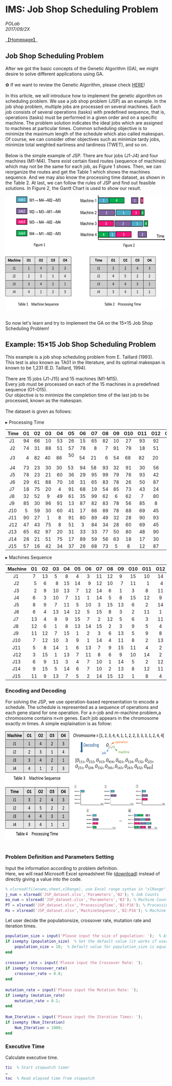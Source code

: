 # IMS: Job Shop Scheduling Problem #
*POLab*
<br>
*2017/09/2X*

[【Homepage】](https://github.com/PO-LAB/Intelligent-Manufacturing-Systems/blob/master/README.md)

## Job Shop Scheduling Problem ##
After we got the basic concepts of the Genetic Algorithm (GA), we might desire to solve different applications using GA.
<br/>
<br/>
✿ If we want to review the Genetic Algorithm, please check [HERE](https://github.com/PO-LAB/Intelligent-Manufacturing-Systems/blob/master/Genetic_Algorithm/Genetic_Algorithm.md)!
<br/>
<br/>
In this article, we will introduce how to implement the genetic algorithm on scheduling problem. We use a job shop problem (JSP) as an example. In the job shop problem, multiple jobs are processed on several machines. Each job consists of several operations (tasks) with predefined sequence, that is, operations (tasks) must be performed in a given order and on a specific machine. The problem solution indicates the ideal jobs which are assigned to machines at particular times. Common scheduling objective is to minimize the maximum length of the schedule which also called makespan. Of course, we can consider other objectives such as minimize tardy jobs, minimize total weighted earliness and tardiness (TWET), and so on.
<br/>
<br/>
Below is the simple example of JSP. There are four jobs (J1-J4) and four machines (M1-M4). There exist certain fixed routes (sequence of machines) which may not be the same for each job, as Figure 1 shows. Then, we can reorganize the routes and get the Table 1 which shows the machines sequence. And we may also know the processing time dataset, as shown in the Table 2. At last, we can follow the rules of JSP and find out feasible solutions. In Figure 2, the Gantt Chart is used to show our result.

<div align=center>
<img src="https://github.com/ChinYiTseng/IMS/blob/master/JSP_GA/JSP_simplecase.png" alt="GitHub" width="614" height="356"/>
</div>
<br/>

So now let's learn and try to implement the GA on the 15×15 Job Shop Scheduling Problem! 

## Example: 15×15 Job Shop Scheduling Problem ##
This example is a job shop scheduling problem from E. Taillard (1993).<br/>
This test is also known as TA01 in the literature, and its optimal makespan is known to be 1,231 (E.D. Taillard, 1994). <br/><br/>
There are 15 jobs (J1-J15) and 15 machines (M1-M15).<br/>
Every job must be processed on each of the 15 machines in a predefined sequence (O1-O15).<br/>
Our objective is to minimize the completion time of the last job to be processed, known as the makespan. <br/><br/>
The dataset is given as follows:
<br/><br/>
▸ Processing Time 

 Time |  O1  |  O2  |  O3  |  O4  |  O5  |  O6  |  O7  |  O8  |  O9  |  O10 |  O11 |  O12 |  O13 |  O14 |  O15 |
 :--: | :--: | :--: | :--: | :--: | :--: | :--: | :--: | :--: | :--: | :--: | :--: | :--: | :--: | :--: | :--: |
  J1  |  94  |  66  |  10  |  53  |  26  |  15  |  65  |  82  |  10  |  27  |  93  |  92  |  96  |  70  |  83  |
  J2  |  74  |  31  |  88  |  51  |  57  |  78  |   8  |   7  |  91  |  79  |  18  |  51  |  18  |  99  |  33  |
  J3  |   4  |  82  |  40  |  86  |  50  |  54  |  21  |   6  |  54  |  68  |  82  |  20  |  39  |  35  |  68  |
  J4  |  73  |  23  |  30  |  30  |  53  |  94  |  58  |  93  |  32  |  91  |  30  |  56  |  27  |  92  |   9  |
  J5  |  78  |  23  |  21  |  60  |  36  |  29  |  95  |  99  |  79  |  76  |  93  |  42  |  52  |  42  |  96  |
  J6  |  29  |  61  |  88  |  70  |  16  |  31  |  65  |  83  |  78  |  26  |  50  |  87  |  62  |  14  |  30  |
  J7  |  18  |  75  |  20  |   4  |  91  |  68  |  19  |  54  |  85  |  73  |  43  |  24  |  37  |  87  |  66  |
  J8  |  32  |  52  |   9  |  49  |  61  |  35  |  99  |  62  |   6  |  62  |   7  |  80  |   3  |  57  |   7  |
  J9  |  85  |  30  |  96  |  91  |  13  |  87  |  82  |  83  |  78  |  56  |  85  |   8  |  66  |  88  |  15  |
  J10 |   5  |  59  |  30  |  60  |  41  |  17  |  66  |  89  |  78  |  88  |  69  |  45  |  82  |   6  |  13  |
  J11 |  90  |  27  |   1  |   8  |  91  |  80  |  89  |  49  |  32  |  28  |  90  |  93  |   6  |  35  |  73  |
  J12 |  47  |  43  |  75  |   8  |  51  |   3  |  84  |  34  |  28  |  60  |  69  |  45  |  67  |  58  |  87  |
  J13 |  65  |  62  |  97  |  20  |  31  |  33  |  33  |  77  |  50  |  80  |  48  |  90  |  75  |  96  |  44  |
  J14 |  28  |  21  |  51  |  75  |  17  |  89  |  59  |  56  |  63  |  18  |  17  |  30  |  16  |   7  |  35  |
  J15 |  57  |  16  |  42  |  34  |  37  |  26  |  68  |  73  |   5  |   8  |  12  |  87  |  83  |  20  |  97  |

▸ Machines Sequence

Machine |  O1  |  O2  |  O3  |  O4  |  O5  |  O6  |  O7  |  O8  |  O9  |  O10 |  O11 |  O12 |  O13 |  O14 |  O15 |
 :--:   | :--: | :--: | :--: | :--: | :--: | :--: | :--: | :--: | :--: | :--: | :--: | :--: | :--: | :--: | :--: |
  J1    |   7  |  13  |   5  |   8  |   4  |   3  |  11  |  12  |   9  |  15  |  10  |  14  |    6 |    1 |    2 |
  J2    |   5  |   6  |   8  |  15  |  14  |   9  |  12  |  10  |   7  |  11  |   1  |   4  |   13 |    2 |    3 |
  J3    |   2  |   9  |  10  |  13  |   7  |  12  |  14  |   6  |   1  |   3  |   8  |  11  |    5 |    4 |   15 |
  J4    |   6  |   3  |  10  |   7  |  11  |   1  |  14  |   5  |   8  |  15  |  12  |   9  |   13 |    2 |    4 |
  J5    |   8  |   9  |   7  |  11  |   5  |  10  |   3  |  15  |  13  |   6  |   2  |  14  |   12 |    1 |    4 |
  J6    |   6  |   4  |  13  |  14  |  12  |   5  |  15  |   8  |   3  |   2  |  11  |   1  |   10 |    7 |    9 |
  J7    |  13  |   4  |   8  |   9  |  15  |   7  |   2  |  12  |   5  |   6  |   3  |  11  |    1 |   14 |   10 |
  J8    |  12  |   6  |   1  |   8  |  13  |  14  |  15  |   2  |   3  |   9  |   5  |   4  |   10 |    7 |   11 |
  J9    |  11  |  12  |   7  |  15  |   1  |   2  |   3  |   6  |  13  |   5  |   9  |   8  |   10 |   14 |    4 |
  J10   |   7  |  12  |  10  |   3  |   9  |   1  |  14  |   4  |  11  |   8  |   2  |  13  |   15 |    5 |    6 |
  J11   |   5  |   8  |  14  |   1  |   6  |  13  |   7  |   9  |  15  |  11  |   4  |   2  |   12 |   10 |    3 |
  J12   |   3  |  15  |   1  |  13  |   7  |  11  |   8  |   6  |   9  |  10  |  14  |   2  |    4 |   12 |    5 |
  J13   |   6  |   9  |  11  |   3  |   4  |   7  |  10  |   1  |  14  |   5  |   2  |  12  |   13 |    8 |   15 |
  J14   |   9  |  15  |   5  |  14  |   6  |   7  |  10  |   2  |  13  |   8  |  12  |  11  |    4 |    3 |    1 |
  J15   |  11  |   9  |  13  |   7  |   5  |   2  |  14  |  15  |  12  |   1  |   8  |   4  |    3 |   10 |    6 |
  
### Encoding and Decoding ###
For solving the JSP, we use operation-based representation to encode a schedule. The schedule is represented as a sequence of operations and each gene stand for one operation. For a *n*-job and *m*-machine problem,a chromosome contains *n*×*m* genes. Each job appears in the chromosome exactly *m* times. A simple explaination is as follow:

<div align=center>
<img src="https://github.com/ChinYiTseng/IMS/blob/master/JSP_GA/JSP_endode_decode.png" alt="GitHub", width="626" height="341"/>
</div>
<br/>

### Problem Definition and Parameters Setting ###
Input the information according to problem definition. <br/>
Here, we will read Microsoft Excel spreadsheet file ([download](https://github.com/ChinYiTseng/IMS/raw/master/JSP_GA/JSP_dataset.xlsx)) instead of directly giving a value into the code.
```matlab
% xlsread(filename,sheet,xlRange), use Excel range syntax in "xlRange".
j_num = xlsread('JSP_dataset.xlsx','Parameters','B2'); % Job Counts
ma_num = xlsread('JSP_dataset.xlsx','Parameters','B3'); % Machine Counts
PT = xlsread('JSP_dataset.xlsx','ProcessingTime','B2:P16'); % Processing Time
Ma = xlsread('JSP_dataset.xlsx','MachineSequence','B2:P16'); % Machine Sequence
```

Let user decide the populationsize, crossover rate, mutation rate and iteration times.
```matlab
population_size = input('Please input the size of population: ');  % Ask user to input the population size.
if isempty (population_size)  % Set the default value (it works if user doesn't input anything to population_size).
    population_size = 10;  % Default value for population_size is equal to 10
end

crossover_rate = input('Please input the Crossover Rate: ');
if isempty (crossover_rate) 
    crossover_rate = 0.8;
end

mutation_rate = input('Please input the Mutation Rate: '); 
if isempty (mutation_rate) 
    mutation_rate = 0.1;
end

Num_Iteration = input('Please input the Iteration Times: '); 
if isempty (Num_Iteration) 
    Num_Iteration = 1000;
end
```

### Executive Time ###
Calculate executive time.
```matlab
tic  % Start stopwatch timer
…
toc  % Read elapsed time from stopwatch
```
